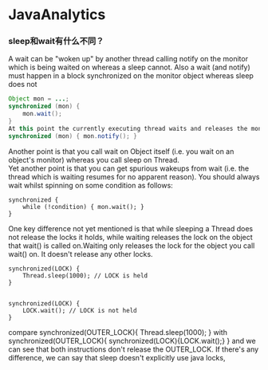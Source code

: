 # JavaAnalytics

### sleep和wait有什么不同？
A wait can be "woken up" by another thread calling notify on the monitor which is being waited on whereas a sleep cannot. Also a wait (and notify) must happen in a block synchronized on the monitor object whereas sleep does not<br>
```Java
Object mon = ...;
synchronized (mon) {
    mon.wait();
} 
At this point the currently executing thread waits and releases the monitor. Another thread may do
synchronized (mon) { mon.notify(); }
```
Another point is that you call wait on Object itself (i.e. you wait on an object's monitor) whereas you call sleep on Thread.<br>
Yet another point is that you can get spurious wakeups from wait (i.e. the thread which is waiting resumes for no apparent reason). You should always wait whilst spinning on some condition as follows: 
```
synchronized {
    while (!condition) { mon.wait(); }
}
```
One key difference not yet mentioned is that while sleeping a Thread does not release the locks it holds, while waiting releases the lock on the object that wait() is called on.Waiting only releases the lock for the object you call wait() on. It doesn't release any other locks. <br>
```
synchronized(LOCK) {
    Thread.sleep(1000); // LOCK is held
}


synchronized(LOCK) {
    LOCK.wait(); // LOCK is not held
}
```
compare synchronized(OUTER_LOCK){ Thread.sleep(1000); } with synchronized(OUTER_LOCK){ synchronized(LOCK){LOCK.wait();} } and we can see that both instructions don't release the OUTER_LOCK. If there's any difference, we can say that sleep doesn't explicitly use java locks, 